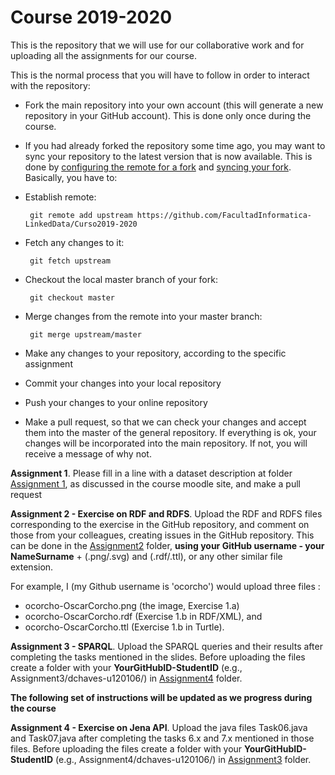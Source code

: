 Course 2019-2020
================

This is the repository that we will use for our collaborative work and for uploading all the assignments for our course.

This is the normal process that you will have to follow in order to interact with the repository:

* Fork the main repository into your own account (this will generate a new repository in your GitHub account). This is done only once during the course. 
* If you had already forked the repository some time ago, you may want to sync your repository to the latest version that is now available. This is done by [configuring the remote for a fork](https://help.github.com/articles/configuring-a-remote-for-a-fork) and [syncing your fork](https://help.github.com/articles/syncing-a-fork). Basically, you have to:
 * Establish remote: 
 
        git remote add upstream https://github.com/FacultadInformatica-LinkedData/Curso2019-2020

 * Fetch any changes to it: 
 
        git fetch upstream
 
 * Checkout the local master branch of your fork: 
 
        git checkout master
 
 * Merge changes from the remote into your master branch: 
 
        git merge upstream/master

* Make any changes to your repository, according to the specific assignment
* Commit your changes into your local repository
* Push your changes to your online repository
* Make a pull request, so that we can check your changes and accept them into the master of the general repository. If everything is ok, your changes will be incorporated into the main repository. If not, you will receive a message of why not.

**Assignment 1**. Please fill in a line with a dataset description at folder [Assignment 1](./Assignment1/DatasetDescriptions.csv), as discussed in the course moodle site, and make a pull request

**Assignment 2 - Exercise on RDF and RDFS**. Upload the RDF and RDFS files corresponding to the exercise in the GitHub repository, and comment on those from your colleagues, creating issues in the GitHub repository. This can be done in the [Assignment2](./Assignment2/) folder, **using your GitHub username - your NameSurname** + (.png/.svg) and (.rdf/.ttl), or any other similar file extension.

For example, I (my Github username is 'ocorcho') would upload three files :
* ocorcho-OscarCorcho.png (the image, Exercise 1.a) 
* ocorcho-OscarCorcho.rdf (Exercise 1.b in RDF/XML), and 
* ocorcho-OscarCorcho.ttl (Exercise 1.b in Turtle).

**Assignment 3 - SPARQL**. Upload the SPARQL queries and their results after completing the tasks mentioned in the slides. Before uploading the files create a folder with your **YourGitHubID-StudentID** (e.g., Assignment3/dchaves-u120106/) in [Assignment4](./Assignment4/) folder.

**The following set of instructions will be updated as we progress during the course**

**Assignment 4 - Exercise on Jena API**. Upload the java files Task06.java and Task07.java after completing the tasks 6.x and 7.x mentioned in those files. Before uploading the files create a folder with your **YourGitHubID-StudentID** (e.g., Assignment4/dchaves-u120106/) in [Assignment3](./Assignment3/) folder.



